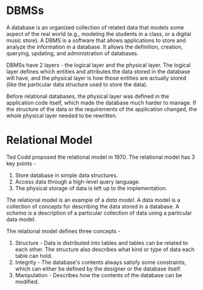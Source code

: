 # DBMSs
A database is an organized collection of related data that models some aspect
of the real world (e.g., modeling the students in a class, or a digital music store).
A DBMS is a software that allows applications to store and analyze the information
in a database. It allows the definition, creation, querying, updating, and 
administration of databases.

DBMSs have 2 layers - the logical layer and the physical layer. The logical layer
defines which entities and attributes the data stored in the database will have, 
and the physical layer is how those entities are actually stored (like the 
particular data structure used to store the data).

Before relational databases, the physical layer was defined in the application code
itself, which made the database much harder to manage. If the structure of the data
or the requirements of the application changed, the whole physical layer needed
to be rewritten.

# Relational Model
Ted Codd proposed the relational model in 1970. The relational model has 3 key 
points -

1. Store database in simple data structures.
2. Access data through a high-level query language.
3. The physical storage of data is left up to the implementation.

The relational model is an example of a _data model_. A data model is a collection
of concepts for describing the data stored in a database. A _schema_ is a description
of a particular collection of data using a particular data model.

The relational model defines three concepts -
1. Structure - Data is distributed into tables and tables can be related 
   to each other. The structure also describes what kind or type of data each table
   can hold.
2. Integrity - The database's contents always satisfy some constraints, which 
   can either be defined by the designer or the database itself.
3. Manipulation - Describes how the contents of the database can be modified.

